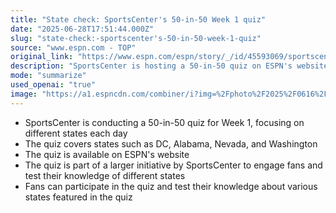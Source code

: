 ```yaml
---
title: "State check: SportsCenter's 50-in-50 Week 1 quiz"
date: "2025-06-28T17:51:44.000Z"
slug: "state-check:-sportscenter's-50-in-50-week-1-quiz"
source: "www.espn.com - TOP"
original_link: "https://www.espn.com/espn/story/_/id/45593069/sportscenter-50-states-days-week-1-quiz-dc-alabama-nevada-washington"
description: "SportsCenter is hosting a 50-in-50 quiz on ESPN's website, covering different states each day as part of an initiative to engage fans and test their knowledge."
mode: "summarize"
used_openai: "true"
image: "https://a1.espncdn.com/combiner/i?img=%2Fphoto%2F2025%2F0616%2Fr1507284_1144x643_16%2D9.jpg"
---
```


- SportsCenter is conducting a 50-in-50 quiz for Week 1, focusing on different states each day
- The quiz covers states such as DC, Alabama, Nevada, and Washington
- The quiz is available on ESPN's website
- The quiz is part of a larger initiative by SportsCenter to engage fans and test their knowledge of different states
- Fans can participate in the quiz and test their knowledge about various states featured in the quiz